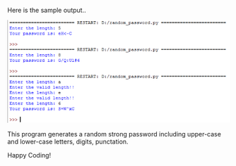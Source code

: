 Here is the sample output..

![output image](pwd.png)

This program generates a random strong password including upper-case and lower-case letters, digits, punctation.

Happy Coding!
